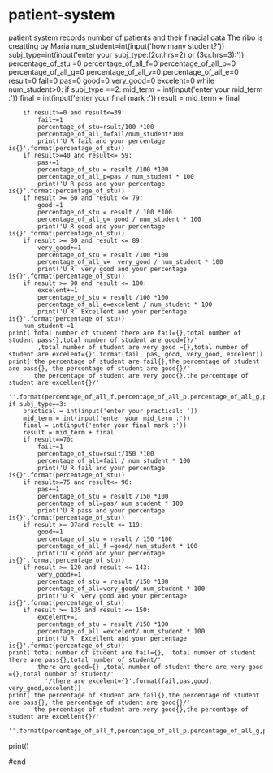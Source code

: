# patient-system
patient system records number of patients and their finacial data
The ribo is creatting by Maria 
num_student=int(input('how many student?'))
subj_type=int(input('enter your subj_type:(2cr.hrs=2) or (3cr.hrs=3):'))
percentage_of_stu =0
percentage_of_all_f=0
percentage_of_all_p=0
percentage_of_all_g=0
percentage_of_all_v=0
percentage_of_all_e=0
result=0
fail=0
pas=0
good=0
very_good=0
excelent=0
while  num_student>0:
    if subj_type ==2:
        mid_term = int(input('enter your mid_term :'))
        final = int(input('enter your final mark :'))
        result = mid_term + final

        if result>=0 and result<=39:
            fail+=1
            percentage_of_stu=rsult/100 *100
            percentage_of_all_f=fail/num_student*100
            print('U R fail and your percentage is{}'.format(percentage_of_stu))
        if result>=40 and result<= 59:
            pas+=1
            percentage_of_stu = result /100 *100
            percentage_of_all_p=pas / num_student * 100
            print('U R pass and your percentage is{}'.format(percentage_of_stu))
        if result >= 60 and result <= 79:
            good+=1
            percentage_of_stu = result / 100 *100
            percentage_of_all_g= good / num_student * 100
            print('U R good and your percentage is{}'.format(percentage_of_stu))
        if result >= 80 and result <= 89:
            very_good+=1
            percentage_of_stu = result /100 *100
            percentage_of_all_v=  very_good / num_student * 100
            print('U R  very good and your percentage is{}'.format(percentage_of_stu))
        if result >= 90 and result <= 100:
            excelent+=1
            percentage_of_stu = result /100 *100
            percentage_of_all_e=excelent / num_student * 100
            print('U R  Excellent and your percentage is{}'.format(percentage_of_stu))
        num_student-=1
    print('total number of student there are fail={},total number of student pass{},total number of student are good={}/'
          ' ,total number of student are very good ={},total number of student are excelent={}'.format(fail, pas, good, very_good, excelent))
    print('the percentage of student are fail{},the percentage of student are pass{}, the percentage of student are good{}/'
          'the percentage of student are very good{},the percentage of student are excellent{}/'
          ''.format(percentage_of_all_f,percentage_of_all_p,percentage_of_all_g,percentage_of_all_v,percentage_of_all_e))
    if subj_type==3:
        practical = int(input('enter your practical: '))
        mid_term = int(input('enter your mid_term :'))
        final = int(input('enter your final mark :'))
        result = mid_term + final
        if result==70:
            fail+=1
            percentage_of_stu=rsult/150 *100
            percentage_of_all=fail / num_student * 100
            print('U R fail and your percentage is{}'.format(percentage_of_stu))
        if result>=75 and result<= 96:
            pas+=1
            percentage_of_stu = result /150 *100
            percentage_of_all=pas/ num_student * 100
            print('U R pass and your percentage is{}'.format(percentage_of_stu))
        if result >= 97and result <= 119:
            good+=1
            percentage_of_stu = result / 150 *100
            percentage_of_all_f =good/ num_student * 100
            print('U R good and your percentage is{}'.format(percentage_of_stu))
        if result >= 120 and result <= 143:
            very_good+=1
            percentage_of_stu = result /150 *100
            percentage_of_all=very_good/ num_student * 100
            print('U R  very good and your percentage is{}'.format(percentage_of_stu))
        if result >= 135 and result <= 150:
            excelent+=1
            percentage_of_stu = result /150 *100
            percentage_of_all =excelent/ num_student * 100
            print('U R  Excellent and your percentage is{}'.format(percentage_of_stu))
    print('total number of student are fail={},  total number of student there are pass{},total number of student/'
          ' there are good={} ,total number of student there are very good ={},total number of student/'
              '/there are excelent={}'.format(fail,pas,good, very_good,excelent))
    print('the percentage of student are fail{},the percentage of student are pass{}, the percentage of student are good{}/'
          'the percentage of student are very good{},the percentage of student are excellent{}/'
          ''.format(percentage_of_all_f,percentage_of_all_p,percentage_of_all_g,percentage_of_all_v,percentage_of_all_e))
print()

#end
